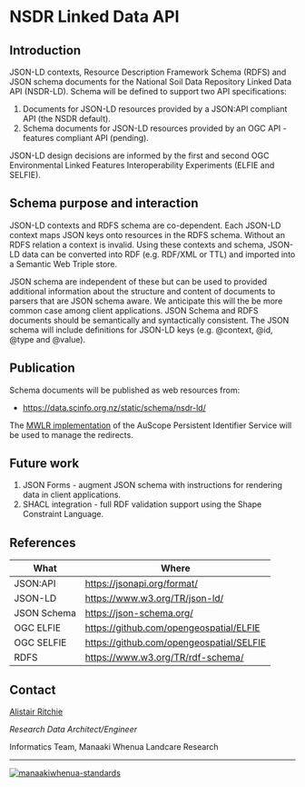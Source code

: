 # NSDR Linked Data API

## Introduction
JSON-LD contexts, Resource Description Framework Schema (RDFS) and JSON schema
documents for the National Soil Data Repository Linked Data API (NSDR-LD).
Schema will be defined to support two API specifications:

1. Documents for JSON-LD resources provided by a JSON:API compliant API (the NSDR default).
2. Schema documents for JSON-LD resources provided by an OGC API - features compliant API (pending).

JSON-LD design decisions are informed by the first and second OGC Environmental
Linked Features Interoperability Experiments (ELFIE and SELFIE).

## Schema purpose and interaction
JSON-LD contexts and RDFS schema are co-dependent. Each JSON-LD context maps JSON
keys onto resources in the RDFS schema. Without an RDFS relation a context is
invalid. Using these contexts and schema, JSON-LD data can be converted into RDF
(e.g. RDF/XML or TTL) and imported into a Semantic Web Triple store.

JSON schema are independent of these but can be used to provided additional
information about the structure and content of documents to parsers that are
JSON schema aware. We anticipate this will the be more common case among client
applications. JSON Schema and RDFS documents should be semantically and
syntactically consistent. The JSON schema will include definitions for JSON-LD
keys (e.g. @context, @id, @type and @value).

## Publication
Schema documents will be published as web resources from:
* https://data.scinfo.org.nz/static/schema/nsdr-ld/

The [MWLR implementation](https://confluence.landcareresearch.co.nz/display/IFX/EISS+Persistent+Identifier+Service)
of the AuScope Persistent Identifier Service will be used to manage the redirects.

## Future work
1. JSON Forms - augment JSON schema with instructions for rendering data in client applications.
2. SHACL integration - full RDF validation support using the Shape Constraint Language.

## References
| What | Where |
| ---- | ----- |
| JSON:API | https://jsonapi.org/format/ |
| JSON-LD | https://www.w3.org/TR/json-ld/ |
| JSON Schema | https://json-schema.org/ |
| OGC ELFIE | https://github.com/opengeospatial/ELFIE |
| OGC SELFIE | https://github.com/opengeospatial/SELFIE |
| RDFS | https://www.w3.org/TR/rdf-schema/ |

## Contact
[Alistair Ritchie](https://github.com/abhritchie)

*Research Data Architect/Engineer*

Informatics Team, Manaaki Whenua Landcare Research

***

[![manaakiwhenua-standards](https://github.com/manaakiwhenua/nsdr-ld/workflows/manaakiwhenua-standards/badge.svg)](https://github.com/manaakiwhenua/manaakiwhenua-standards)